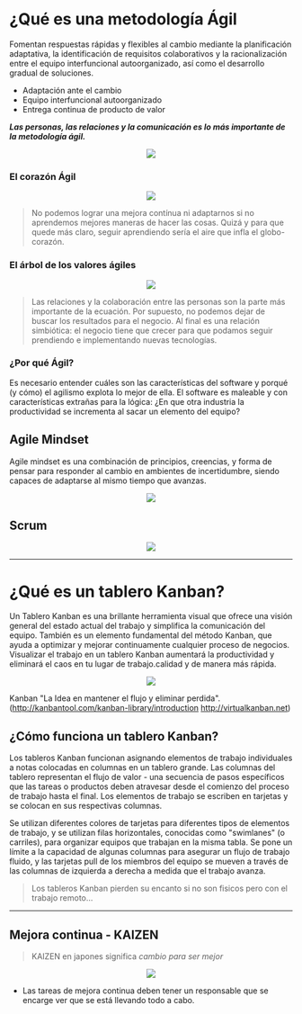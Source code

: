 # ¿Qué es una metodología Ágil

Fomentan respuestas rápidas y flexibles al cambio mediante la planificación adaptativa, la identificación de requisitos colaborativos y la racionalización entre el equipo interfuncional autoorganizado, así como el desarrollo gradual de soluciones.

- Adaptación ante el cambio
- Equipo interfuncional autoorganizado
- Entrega continua de producto de valor

***Las personas, las relaciones y la comunicación es lo más importante de la metodología ágil.***

<p align="center">
  <img src="/images/tablero-kanban.png" alt:"Así si" />
</p>

### El corazón Ágil

<p align="center">
  <img src="/images/corazon-agil.png" alt:"Corazón Ágil" />
</p>

> No podemos lograr una mejora contínua ni adaptarnos si no aprendemos mejores maneras de hacer las cosas. Quizá y para que quede más
> claro, seguir aprendiendo sería el aire que infla el globo-corazón.

### El árbol de los valores ágiles

<p align="center">
  <img src="/images/arbol-valores-agiles.png" alt:"El Árbol de valores ágiles" />
</p>

> Las relaciones y la colaboración entre las personas son la parte más importante de la ecuación. Por supuesto, no podemos dejar
> de buscar los resultados para el negocio. Al final es una relación simbiótica: el negocio tiene que crecer para que podamos
> seguir prendiendo e implementando nuevas tecnologías.

### ¿Por qué Ágil?

Es necesario entender cuáles son las características del software y porqué (y cómo) el agilismo explota lo mejor de ella. El software es maleable y con características extrañas para la lógica: ¿En que otra industria la productividad se incrementa al sacar un elemento del equipo?

## Agile Mindset

Agile mindset es una combinación de principios, creencias, y forma de pensar para responder al cambio en ambientes de incertidumbre, siendo capaces de adaptarse al mismo tiempo que avanzas.

<p align="center">
  <img src="/images/agile-mindset.png" alt:"The power of an Agile Mindset" />
</p>

## Scrum

<p align="center">
  <img src="/images/scrum.png" alt:"Scrum" />
</p>

***

# ¿Qué es un tablero Kanban?

Un Tablero Kanban es una brillante herramienta visual que ofrece una visión general del estado actual del trabajo y simplifica la comunicación del equipo. También es un elemento fundamental del método Kanban, que ayuda a optimizar y mejorar continuamente cualquier proceso de negocios. Visualizar el trabajo en un tablero Kanban aumentará la productividad y eliminará el caos en tu lugar de trabajo.calidad y de manera más rápida.

<p align="center">
  <img src="/images/tablero-kanban.png" alt:"Tablero Kanban" />
</p>

Kanban "La Idea en mantener el flujo y eliminar perdida". (<http://kanbantool.com/kanban-library/introduction> <http://virtualkanban.net>)

## ¿Cómo funciona un tablero Kanban?

Los tableros Kanban funcionan asignando elementos de trabajo individuales a notas colocadas en columnas en un tablero grande. Las columnas del tablero representan el flujo de valor - una secuencia de pasos específicos que las tareas o productos deben atravesar desde el comienzo del proceso de trabajo hasta el final. Los elementos de trabajo se escriben en tarjetas y se colocan en sus respectivas columnas.

Se utilizan diferentes colores de tarjetas para diferentes tipos de elementos de trabajo, y se utilizan filas horizontales, conocidas como "swimlanes" (o carriles), para organizar equipos que trabajan en la misma tabla. Se pone un límite a la capacidad de algunas columnas para asegurar un flujo de trabajo fluido, y las tarjetas pull de los miembros del equipo se mueven a través de las columnas de izquierda a derecha a medida que el trabajo avanza.

> Los tableros Kanban pierden su encanto si no son fisicos pero con el trabajo remoto...

***

## Mejora continua - KAIZEN

> KAIZEN en japones significa *cambio para ser mejor*

<p align="center">
  <img src="/images/agile-mejora-continua.png" alt:"Mejora continua" />
</p>

- Las tareas de mejora continua deben tener un responsable que se encarge ver que se está llevando todo a cabo.
